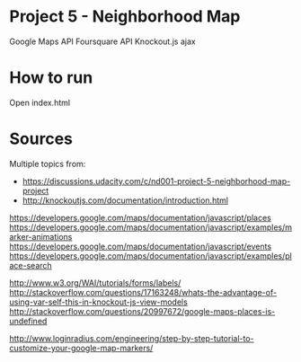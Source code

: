 # Project 5 - Neighborhood Map

 Google Maps API
 Foursquare API
 Knockout.js
 ajax

# How to run
Open index.html

# Sources
Multiple topics from:
- https://discussions.udacity.com/c/nd001-project-5-neighborhood-map-project
- http://knockoutjs.com/documentation/introduction.html

https://developers.google.com/maps/documentation/javascript/places
https://developers.google.com/maps/documentation/javascript/examples/marker-animations
https://developers.google.com/maps/documentation/javascript/events
https://developers.google.com/maps/documentation/javascript/examples/place-search

http://www.w3.org/WAI/tutorials/forms/labels/
http://stackoverflow.com/questions/17163248/whats-the-advantage-of-using-var-self-this-in-knockout-js-view-models
http://stackoverflow.com/questions/20997672/google-maps-places-is-undefined

http://www.loginradius.com/engineering/step-by-step-tutorial-to-customize-your-google-map-markers/